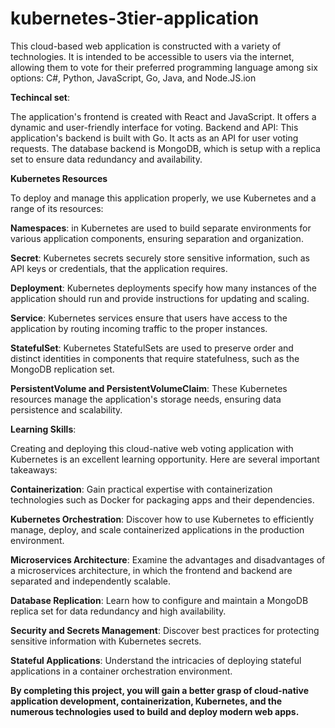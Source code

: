 # kubernetes-3tier-application
This cloud-based web application is constructed with a variety of technologies.  It is intended to be accessible to users via the internet, allowing them to vote for their preferred programming language among six options: C#, Python, JavaScript, Go, Java, and Node.JS.ion

 **Techincal set**:
 
The application's frontend is created with React and JavaScript. It offers a dynamic and user-friendly interface for voting.
Backend and API: This application's backend is built with Go. It acts as an API for user voting requests. The database backend is MongoDB, which is setup with a replica set to ensure data redundancy and availability.

**Kubernetes Resources**

To deploy and manage this application properly, we use Kubernetes and a range of its resources:

**Namespaces**: in Kubernetes are used to build separate environments for various application components, ensuring separation and organization.

**Secret**: Kubernetes secrets securely store sensitive information, such as API keys or credentials, that the application requires.

**Deployment**: Kubernetes deployments specify how many instances of the application should run and provide instructions for updating and scaling.

**Service**: Kubernetes services ensure that users have access to the application by routing incoming traffic to the proper instances.

**StatefulSet**: Kubernetes StatefulSets are used to preserve order and distinct identities in components that require statefulness, such as the MongoDB replication set.

**PersistentVolume and PersistentVolumeClaim**: These Kubernetes resources manage the application's storage needs, ensuring data persistence and scalability.

**Learning Skills**:

Creating and deploying this cloud-native web voting application with Kubernetes is an excellent learning opportunity. Here are several important takeaways:

**Containerization**: Gain practical expertise with containerization technologies such as Docker for packaging apps and their dependencies.

**Kubernetes Orchestration**: Discover how to use Kubernetes to efficiently manage, deploy, and scale containerized applications in the production environment.

**Microservices Architecture**: Examine the advantages and disadvantages of a microservices architecture, in which the frontend and backend are separated and independently scalable.

**Database Replication**: Learn how to configure and maintain a MongoDB replica set for data redundancy and high availability.

**Security and Secrets Management**: Discover best practices for protecting sensitive information with Kubernetes secrets.

**Stateful Applications**: Understand the intricacies of deploying stateful applications in a container orchestration environment.

**By completing this project, you will gain a better grasp of cloud-native application development, containerization, Kubernetes, and the numerous technologies used to build and deploy modern web apps.**


